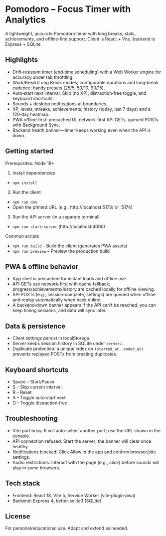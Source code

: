# Pomodoro – Focus Timer with Analytics

A lightweight, accurate Pomodoro timer with long breaks, stats, achievements, and offline‑first support. Client is React + Vite, backend is Express + SQLite.

## Highlights
- Drift‑resistant timer (end‑time scheduling) with a Web Worker engine for accuracy under tab throttling.
- Work/Break/Long Break modes; configurable durations and long‑break cadence; handy presets (25/5, 50/10, 90/15).
- Auto‑start next interval, Skip (no XP), distraction‑free toggle, and keyboard shortcuts.
- Sounds + desktop notifications at boundaries.
- XP, levels, streaks, achievements; history (today, last 7 days) and a 120‑day heatmap.
- PWA offline‑first: precached UI, network‑first API GETs, queued POSTs with Background Sync.
- Backend health banner—timer keeps working even when the API is down.

## Getting started
Prerequisites: Node 18+

1) Install dependencies
- `npm install`

2) Run the client
- `npm run dev`
- Open the printed URL (e.g., http://localhost:5173/ or :5174)

3) Run the API server (in a separate terminal)
- `npm run start:server` (http://localhost:4000)

Common scripts
- `npm run build` – Build the client (generates PWA assets)
- `npm run preview` – Preview the production build

## PWA & offline behavior
- App shell is precached for instant loads and offline use.
- API GETs use network‑first with cache fallback; progress/achievements/history are cached locally for offline viewing.
- API POSTs (e.g., session‑complete, settings) are queued when offline and replay automatically when back online.
- A backend‑down banner appears if the API can’t be reached; you can keep timing sessions, and data will sync later.

## Data & persistence
- Client settings persist in localStorage.
- Server keeps session history in SQLite under `server/`.
- Duplicate protection: a unique index on `(started_at, ended_at)` prevents replayed POSTs from creating duplicates.

## Keyboard shortcuts
- Space – Start/Pause
- S – Skip current interval
- R – Reset
- A – Toggle auto‑start next
- D – Toggle distraction‑free

## Troubleshooting
- Vite port busy: It will auto‑select another port; use the URL shown in the console.
- API connection refused: Start the server; the banner will clear once healthy.
- Notifications blocked: Click Allow in the app and confirm browser/site settings.
- Audio restrictions: Interact with the page (e.g., click) before sounds will play in some browsers.

## Tech stack
- Frontend: React 18, Vite 5, Service Worker (vite‑plugin‑pwa)
- Backend: Express 4, better‑sqlite3 (SQLite)

## License
For personal/educational use. Adapt and extend as needed.
